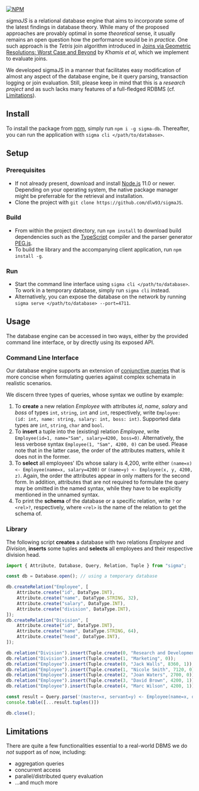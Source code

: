 ﻿[![NPM](https://nodei.co/npm/sigma-db.png?compact=true)](https://nodei.co/npm/sigma-db/)

*sigmaJS* is a relational database engine that aims to incorporate some of the latest findings in database theory.
While many of the proposed approaches are provably optimal in some *theoretical* sense, it usually remains an open question how the performance would be in *practice*.
One such approach is the *Tetris* join algorithm introduced in [Joins via Geometric Resolutions: Worst Case and Beyond](http://doi.org/10.1145/2967101) by *Khamis et al*, which we implement to evaluate joins.

We developed sigmaJS in a manner that facilitates easy modification of almost any aspect of the database engine, be it query parsing, transaction logging or join evaluation.
Still, please keep in mind that this is a *research project* and as such lacks many features of a full-fledged RDBMS (cf. [Limitations](#limitations)).

## Install
To install the package from [npm](https://www.npmjs.com/), simply run `npm i -g sigma-db`.
Thereafter, you can run the application with `sigma cli </path/to/database>`.

## Setup

### Prerequisites
* If not already present, download and install [Node.js](https://nodejs.org) 11.0 or newer. Depending on your operating system, the native package manager might be preferrable for the retrieval and installation.
* Clone the project with `git clone https://github.com/dlw93/sigmaJS`.

### Build
* From within the project directory, run `npm install` to download build dependencies such as the [TypeScript](https://www.typescriptlang.org/) compiler and the parser generator [PEG.js](https://pegjs.org/).
* To build the library and the accompanying client application, run `npm install -g`.

### Run
* Start the command line interface using `sigma cli </path/to/database>`. To work in a temporary database, simply run `sigma cli` instead.
* Alternatively, you can expose the database on the network by running `sigma serve </path/to/database> --port=4711`.

## Usage
The database engine can be accessed in two ways, either by the provided command line interface, or by directly using its exposed API.

### Command Line Interface
Our database engine supports an extension of [conjunctive queries](https://en.wikipedia.org/wiki/Conjunctive_query#Datalog) that is more concise when formulating queries against complex schemata in realistic scenarios.

We discern three types of queries, whose syntax we outline by example:

1. To **create** a new relation *Employee* with attributes *id*, *name*, *salary* and *boss* of types `int`, `string`, `int` and `int`, respectively, write `Employee: (id: int, name: string, salary: int, boss: int)`. Supported data types are `int`, `string`, `char` and `bool`.
2. To **insert** a tuple into the (existing) relation *Employee*, write `Employee(id=1, name="Sam", salary=4200, boss=0)`. Alternatively, the less verbose syntax `Employee(1, "Sam", 4200, 0)` can be used. Please note that in the latter case, the order of the attributes matters, while it does not in the former.
3. To **select** all employees' IDs whose salary is 4,200, write either `(name=x) <- Employee(name=x, salary=4200)` or `(name=y) <- Employee(x, y, 4200, z)`. Again, the order the attributes appear in only matters for the second form. In addition, attributes that are not required to formulate the query may be omitted in the named syntax, while they have to be explicitly mentioned in the unnamed syntax.
4. To print the **schema** of the database or a specific relation, write `?` or `<rel>?`, respectively, where `<rel>` is the name of the relation to get the schema of.

### Library
The following script **creates** a database with two relations *Employee* and *Division*, **inserts** some tuples and **selects** all employees and their respective division head.

```TypeScript
import { Attribute, Database, Query, Relation, Tuple } from "sigma";

const db = Database.open(); // using a temporary database

db.createRelation("Employee", [
    Attribute.create("id", DataType.INT),
    Attribute.create("name", DataType.STRING, 32),
    Attribute.create("salary", DataType.INT),
    Attribute.create("division", DataType.INT),
]);
db.createRelation("Division", [
    Attribute.create("id", DataType.INT),
    Attribute.create("name", DataType.STRING, 64),
    Attribute.create("head", DataType.INT),
]);

db.relation("Division").insert(Tuple.create(0, "Research and Development", 1));
db.relation("Division").insert(Tuple.create(1, "Marketing", 0));
db.relation("Employee").insert(Tuple.create(0, "Jack Walls", 8360, 1));
db.relation("Employee").insert(Tuple.create(1, "Nicole Smith", 7120, 0));
db.relation("Employee").insert(Tuple.create(2, "Joan Waters", 2700, 0));
db.relation("Employee").insert(Tuple.create(3, "David Brown", 4200, 1));
db.relation("Employee").insert(Tuple.create(4, "Marc Wilson", 4200, 1));

const result = Query.parse('(master=x, servant=y) <- Employee(name=x, division=z, id=u), Employee(name=y, division=z), Division(id=z, head=u)').execute(db);
console.table([...result.tuples()])

db.close();
```

## Limitations
There are quite a few functionalities essential to a real-world DBMS we do *not* support as of now, including:
* aggregation queries
* concurrent access
* parallel/distributed query evaluation
* ...and much more